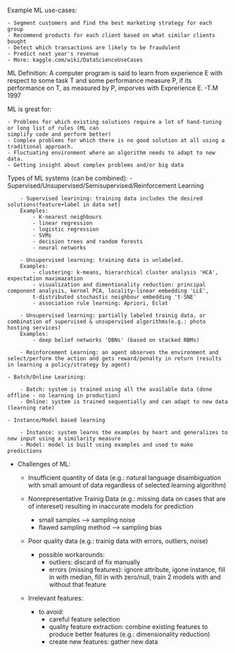 Example ML use-cases:

	- Segment customers and find the best marketing strategy for each group
	- Recommend products for each client based on what similar clients bought
	- Detect which transactions are likely to be fraudulent
	- Predict next year's revenue
	- More: kaggle.com/wiki/DataScienceUseCases

ML Definition:
	A computer program is said to learn from experience E with respect to some task T and some performance
	measure P, if its performance on T, as measured by P, imporves with Exprerience E. -T.M 1997

ML is great for:

	- Problems for which existing solutions require a lot of hand-tuning or long list of rules (ML can
	simplify code and perform better)
	- Complex problems for which there is no good solution at all using a traditional approach.
	- Fluctuating environment where an algorithm needs to adapt to new data.
	- Getting insight about complex problems and/or big data

Types of ML systems (can be combined):
	- Supervised/Unsupervised/Semisupervised/Reinforcement Learning

		- Supervised learining: training data includes the desired solutions(feature+label in data set)
		Examples: 
			- K-nearest neighbours
			- linear regression
			- logistic regression
			- SVMs
			- decision trees and random forests
			- neural networks

		- Unsupervised learning: training data is unlabeled.
		Examples:
			- clustering: k-means, hierarchical cluster analysis 'HCA', expectation maximazation
			- visualization and dimentionality reduction: principal component analysis, kernel PCA, locality-linear embedding 'LLE',
			t-distributed stochastic neighbour embedding 't-SNE'
			- association rule learning: Apriori, Eclat

		- Unsupervised learning: partially labeled trainig data, or combination of supervised & unsupervised algorithms(e.g.: photo hosting services)
		Examples:
			- deep belief networks 'DBNs' (based on stacked RBMs)

		- Reinforcement Learning: an agent observes the environment and select/perform the action and gets reward/penalty in return (results in learning a policy/strategy by agent)

	- Batch/Online Learining:

		- Batch: system is trained using all the available data (done offline - no learning in production)
		- Online: system is trained sequentially and can adapt to new data (learning rate)

	- Instance/Model based learning

		- Instance: system learns the examples by heart and generalizes to new input using a similarity measure
		- Model: model is built using examples and used to make predictions

- Challenges of ML:
	- Insufficient quantity of data (e.g.: natural language disambiguation with small amount of data regardless of selected learning algorithm)

	- Nonrepresentative Trainig Data (e.g.: missing data on cases that are of intereset) resulting in inaccurate models for prediction
		- small samples --> sampling noise
		- flawed sampling method --> sampling bias

	- Poor quality data (e.g.: trainig data with errors, outliers, noise)
		* possible workarounds:
			- outliers: discard of fix manually
			- errors (missing features): ignore attribute, igone instance, fill in with median, fill in with zero/null, train 2 models with and without that feature

	- Irrelevant features:
		* to avoid:
			- careful feature selection
			- quality feature extraction: combine existing features to produce better features (e.g.: dimensionality reduction)
			- create new features: gather new data

